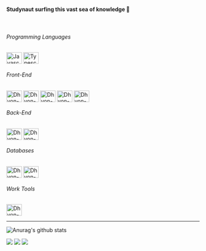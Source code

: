 <h4 align="left"> 
  Studynaut surfing this vast sea of knowledge 🚀
</h4>

<div align="left"><br>
  <h6>Programming Languages</h6>
  <img title="Javascript" align="center" alt="Javascript" height="30" width="40" src="https://cdn.jsdelivr.net/gh/devicons/devicon/icons/javascript/javascript-original.svg" />
  <img title="Typescript" align="center" alt="Typescript" height="30" width="40" src="https://cdn.jsdelivr.net/gh/devicons/devicon/icons/typescript/typescript-original.svg" />
  
  <h6>Front-End</h6>
  <img title="ReactJs" align="center" alt="Dhyon-reactjs" height="30" width="40" src="https://cdn.jsdelivr.net/gh/devicons/devicon/icons/react/react-original.svg" />
  <img title="NextJs" align="center" alt="Dhyon-nextjs" height="30" width="40" src="https://cdn.jsdelivr.net/gh/devicons/devicon/icons/nextjs/nextjs-original.svg" />
  <img title="Sass" align="center" alt="Dhyon-sass" height="30" width="40" src="https://cdn.jsdelivr.net/gh/devicons/devicon/icons/sass/sass-original.svg" />
  <img title="Redux" align="center" alt="Dhyon-redux" height="30" width="40" src="https://cdn.jsdelivr.net/gh/devicons/devicon/icons/redux/redux-original.svg" />
  <img title="MaterialUI" align="center" alt="Dhyon-MUI" height="30" width="40" src="https://cdn.jsdelivr.net/gh/devicons/devicon/icons/materialui/materialui-original.svg" />

  <h6>Back-End</h6>
  <img title="NodeJs" align="center" alt="Dhyon-nodejs" height="30" width="40" src="https://cdn.jsdelivr.net/gh/devicons/devicon/icons/nodejs/nodejs-original.svg" />
  <img title="NestJs" align="center" alt="Dhyon-nestjs" height="30" width="40" src="https://cdn.jsdelivr.net/gh/devicons/devicon/icons/nestjs/nestjs-plain.svg" />
  
  <h6>Databases</h6>
  <img title="MySQL" align="center" alt="Dhyon-mysql" height="30" width="40" src="https://cdn.jsdelivr.net/gh/devicons/devicon/icons/mysql/mysql-original.svg" />
  <img title="MongoDB" align="center" alt="Dhyon-mongodb" height="30" width="40" src="https://cdn.jsdelivr.net/gh/devicons/devicon/icons/mongodb/mongodb-original.svg" />
  
  <h6>Work Tools</h6>
  <img title="Figma" align="center" alt="Dhyon-figma" height="30" width="40" src="https://cdn.jsdelivr.net/gh/devicons/devicon/icons/figma/figma-original.svg" />
</div>

<hr />

![Anurag's github stats](https://github-readme-stats.vercel.app/api?username=DhyonKeyllon&show_icons=true&theme=dracula)

<p align="left">
  <a href="mailto:dhyon.kpm@gmail.com" alt="Gmail">
  <img src="https://img.shields.io/badge/-Gmail-FF0000?style=flat-square&labelColor=FF0000&logo=gmail&logoColor=white&link=gabrield.developer@gmail.com" /></a>

  <a href="https://www.linkedin.com/in/dhyonkeyllon/" alt="Linkedin">
  <img src="https://img.shields.io/badge/-Linkedin-0e76a8?style=flat-square&logo=Linkedin&logoColor=white&link=https://www.linkedin.com/in/gabedev/" /></a>

  <a href="https://www.instagram.com/dhy.on/" alt="Instagram">
  <img src="https://img.shields.io/badge/-Instagram-DF0174?style=flat-square&labelColor=DF0174&logo=instagram&logoColor=white&link=https://www.instagram.com/phedrakeson/"/></a>
</p>
